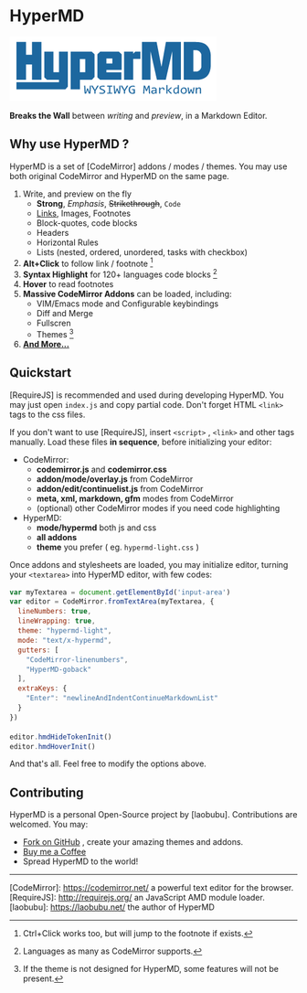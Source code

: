 # HyperMD

![HyperMD Markdown Editor](./demo/logo.png)

**Breaks the Wall** between *writing* and *preview*, in a Markdown Editor.

## Why use HyperMD ?

HyperMD is a set of [CodeMirror] addons / modes / themes.
You may use both original CodeMirror and HyperMD on the same page.

 1. Write, and preview on the fly
     - **Strong**, *Emphasis*, ~~Strikethrough~~, `Code`
     - [Links](https://laobubu.net), Images, Footnotes
     - Block-quotes, code blocks
     - Headers
     - Horizontal Rules
     - Lists (nested, ordered, unordered, tasks with checkbox)
 2. **Alt+Click** to follow link / footnote [^1]
 3. **Syntax Highlight** for 120+ languages code blocks [^2]
 4. **Hover** to read footnotes
 5. **Massive CodeMirror Addons** can be loaded, including:
     - VIM/Emacs mode and Configurable keybindings
     - Diff and Merge
     - Fullscren
     - Themes [^3]
 6. **[And More...](https://laobubu.net/hypermd/docs)**

## Quickstart

[RequireJS] is recommended and used during developing HyperMD.
You may just open `index.js` and copy partial code. 
Don't forget HTML `<link>` tags to the css files.

If you don't want to use [RequireJS], insert `<script>` , `<link>`
and other tags manually. Load these files **in sequence**, before 
initializing your editor:

 * CodeMirror:
 	- **codemirror.js** and **codemirror.css**
 	- **addon/mode/overlay.js** from CodeMirror
 	- **addon/edit/continuelist.js** from CodeMirror
 	- **meta, xml, markdown, gfm** modes from CodeMirror
 	- (optional) other CodeMirror modes if you need code highlighting
 * HyperMD:
 	- **mode/hypermd** both js and css
 	- **all addons**
 	- **theme** you prefer ( eg. `hypermd-light.css` )

Once addons and stylesheets are loaded, you may initialize editor,
turning your `<textarea>` into HyperMD editor, with few codes:

```javascript
var myTextarea = document.getElementById('input-area')
var editor = CodeMirror.fromTextArea(myTextarea, {
  lineNumbers: true,
  lineWrapping: true,
  theme: "hypermd-light",
  mode: "text/x-hypermd",
  gutters: [
    "CodeMirror-linenumbers",
    "HyperMD-goback"
  ],
  extraKeys: {
    "Enter": "newlineAndIndentContinueMarkdownList"
  }
})

editor.hmdHideTokenInit()
editor.hmdHoverInit()
```

And that's all. Feel free to modify the options above.

## Contributing

HyperMD is a personal Open-Source project by [laobubu].
Contributions are welcomed. You may:

 - [Fork on GitHub](https://github.com/laobubu/hypermd/) , create your amazing themes and addons.
 - [Buy me a Coffee](https://laobubu.net/donate.html)
 - Spread HyperMD to the world!

-------------------------------------------------------
[CodeMirror]: https://codemirror.net/   a powerful text editor for the browser.
[RequireJS]:  http://requirejs.org/   an JavaScript AMD module loader.
[laobubu]: https://laobubu.net/  the author of HyperMD
[^1]: Ctrl+Click works too, but will jump to the footnote if exists.
[^2]: Languages as many as CodeMirror supports.
[^3]: If the theme is not designed for HyperMD, some features will not be present.
